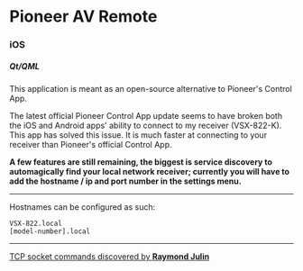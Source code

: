 # Pioneer AV Remote
### iOS
##### Qt/QML


This application is meant as an open-source alternative to Pioneer's Control App.

The latest official Pioneer Control App update seems to have broken both the iOS and Android apps' ability to connect to my receiver (VSX-822-K). This app has solved this issue. It is much faster at connecting to your receiver than Pioneer's official Control App. 

**A few features are still remaining, the biggest is service discovery to automagically find your local network receiver; currently you will have to add the hostname / ip and port number in the settings menu.**



---

Hostnames can be configured as such:

```
VSX-822.local
[model-number].local
```


---

[TCP socket commands discovered by **Raymond Julin**](http://raymondjulin.com/2012/07/15/remote-control-your-pioneer-vsx-receiver-over-telnet/)
